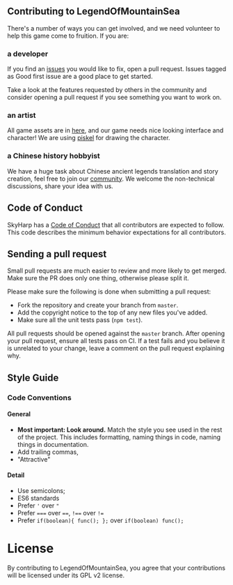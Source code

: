 ## Contributing to LegendOfMountainSea
There's a number of ways you can get involved, and we need volunteer to help this game come to fruition. If you are:

###  a developer
If you find an [issues](https://github.com/SkyHarp/LegendOfMountainSea/issues) you would like to fix, open a pull request. Issues tagged as Good first issue are a good place to get started.

Take a look at the features requested by others in the community and consider opening a pull request if you see something you want to work on.

### an artist
All game assets are in [here](https://github.com/SkyHarp/LegendOfMountainSea/tree/master/assets), and our game needs nice looking interface and character! We are using [piskel](https://github.com/piskelapp/piskel) for drawing the character.

### a Chinese history hobbyist
We have a huge task about Chinese ancient legends translation and story creation, feel free to join our [community](https://loms.space/). We welcome the non-technical discussions, share your idea with us.

## Code of Conduct
SkyHarp has a [Code of Conduct](https://github.com/SkyHarp/LegendOfMountainSea/blob/master/.github/CODE_OF_CONDUCT.md) that all contributors are expected to follow. This code describes the minimum behavior expectations for all contributors.

## Sending a pull request
Small pull requests are much easier to review and more likely to get merged. Make sure the PR does only one thing, otherwise please split it.

Please make sure the following is done when submitting a pull request:
- Fork the repository and create your branch from `master`.
- Add the copyright notice to the top of any new files you've added.
- Make sure all the unit tests pass (`npm test`).

All pull requests should be opened against the `master` branch. After opening your pull request, ensure all tests pass on CI. If a test fails and you believe it is unrelated to your change, leave a comment on the pull request explaining why.

## Style Guide
### Code Conventions

#### General

- **Most important: Look around.** Match the style you see used in the rest of the project. This includes formatting, naming things in code, naming things in documentation.
- Add trailing commas,
- "Attractive"

#### Detail
- Use semicolons;
- ES6 standards
- Prefer `'` over `"`
- Prefer `===` over `==`, `!==` over `!=`
- Prefer `if(boolean){ func(); };` over `if(boolean) func();`

# License
By contributing to LegendOfMountainSea, you agree that your contributions will be licensed under its GPL v2 license.
